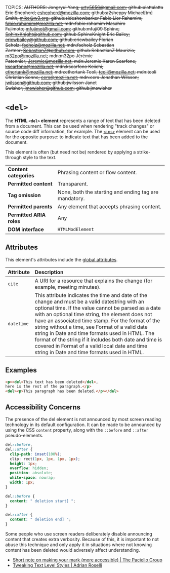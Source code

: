TOPICS: <del>
AUTHORS: Jongryul Yang; urty5656@gmail.com; github:alattalatta
         Eric Shepherd; eshepherd@mozilla.com; github:a2sheppy
         Michael[tm] Smith; mike@w3.org; github:sideshowbarker
         Fabio Lior Rahamim; fabio.rahamim@mozilla.net; mdn:fabio.rahamim
         Masahiro Fujimoto; mfujimot@gmail.com; github:mfuji09
         Sphinx; SphinxKnight@github.com; github:SphinxKnight
         Eric Bailey; ericwbailey@github.com; github:ericwbailey
         Florian Scholz; fscholz@mozilla.net; mdn:fscholz
         Sebastian Zartner; SebastianZ@github.com; github:SebastianZ
         Maurizio; m32po@mozilla.net; mdn:m32po
         Jérémie Patonnier; Jeremie@mozilla.net; mdn:Jeremie
         Karen Scarfone; kscarfone@mozilla.net; mdn:kscarfone
         Keiichi; ethertank@mozilla.net; mdn:ethertank
         Teoli; teoli@mozilla.net; mdn:teoli
         Christian Sonne; cers@mozilla.net; mdn:cers
         Jonathan Wilsson; jwilsson@github.com; github:jwilsson
         Janet Swisher; jmswisher@github.com; github:jmswisher

# `<del>`

The **HTML `<del>` element** represents a range of text that has been deleted from a document.
This can be used when rendering "track changes" or source code diff information, for example.
The [`<ins>`](/en/webfrontend/<ins>) element can be used for the opposite purpose:
to indicate text that has been added to the document.

This element is often (but need not be) rendered by applying a strike-through style to the text.

|  |  |
| :-- | :-- |
| **Content categories** | Phrasing content or flow content. |
| **Permitted content**| Transparent. |
| **Tag omission** | None, both the starting and ending tag are mandatory. |
| **Permitted parents** | Any element that accepts phrasing content. |
| **Permitted ARIA roles**| Any |
| **DOM interface** | `HTMLModElement` |

## Attributes

This element's attributes include the [global attributes](/en/webfrontend/HTML_Global_Attributes).

| Attribute | Description |
| :-- | :-- |
| `cite` | A URI for a resource that explains the change (for example, meeting minutes).
| `datetime` | This attribute indicates the time and date of the change and must be a valid datestring with an optional time. If the value cannot be parsed as a date with an optional time string, the element does not have an associated time stamp. For the format of the string without a time, see Format of a valid date string in Date and time formats used in HTML. The format of the string if it includes both date and time is covered in Format of a valid local date and time string in Date and time formats used in HTML.

## Examples

```html
<p><del>This text has been deleted</del>,
here is the rest of the paragraph.</p>
<del><p>This paragraph has been deleted.</p></del>
```

## Accessibility Concerns

The presence of the del element is not announced by most screen reading technology in its default
configuration. It can be made to be announced by using the CSS `content` property, along
with the `::before` and `::after` pseudo-elements.

```css
del::before,
del::after {
  clip-path: inset(100%);
  clip: rect(1px, 1px, 1px, 1px);
  height: 1px;
  overflow: hidden;
  position: absolute;
  white-space: nowrap;
  width: 1px;
}

del::before {
  content: " deletion start] ";
}

del::after {
  content: " deletion end] ";
}
```

Some people who use screen readers deliberately disable announcing content that creates extra
verbosity. Because of this, it is important to not abuse this technique and only apply it in
situations where not knowing content has been deleted would adversely affect understanding.

- [Short note on making your mark (more accessible) | The Paciello Group](https://developer.paciellogroup.com/blog/2017/12/short-note-on-making-your-mark-more-accessible/)
- [Tweaking Text Level Styles | Adrian Roselli](http://adrianroselli.com/2017/12/tweaking-text-level-styles.html)
